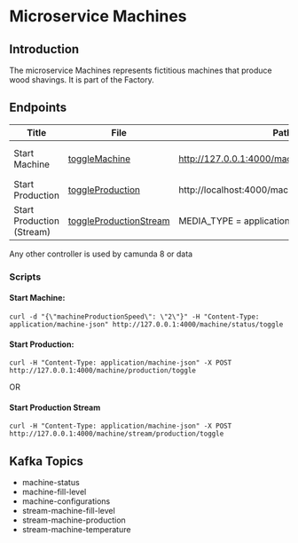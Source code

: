 # Microservice Machines

## Introduction

The microservice Machines represents fictitious machines that produce wood shavings.
It is part of the Factory.

## Endpoints

| Title              | File      | Path                                            | Media Type | Body |
|--------------------|-----------|-------------------------------------------------|------------|------|
| Start Machine      | [toggleMachine](src/main/java/ch/unisg/machines/controllers/http/ToggleMachineWebController.java)           | http://127.0.0.1:4000/machine/status/toggle     | MEDIA_TYPE = application/machine+json | Body = {"machineProductionSpeed": X } | 
| Start Production   | [toggleProduction](src/main/java/ch/unisg/machines/controllers/http/ToggleProductionWebController.java)          | http://localhost:4000/machine/production/toggle | MEDIA_TYPE = application/machine+json | Body = {} |
| Start Production (Stream) | [toggleProductionStream](src/main/java/ch/unisg/machines/controllers/http/streams/ToggleProductionStreamWebController.java) | MEDIA_TYPE = application/machine+json | Body = {} |
Any other controller is used by camunda 8 or data 

### Scripts
#### Start Machine:
```
curl -d "{\"machineProductionSpeed\": \"2\"}" -H "Content-Type: application/machine-json" http://127.0.0.1:4000/machine/status/toggle
```
#### Start Production:
```
curl -H "Content-Type: application/machine-json" -X POST http://127.0.0.1:4000/machine/production/toggle
```

OR

#### Start Production Stream
```
curl -H "Content-Type: application/machine-json" -X POST http://127.0.0.1:4000/machine/stream/production/toggle
```

## Kafka Topics
* machine-status
* machine-fill-level
* machine-configurations
* stream-machine-fill-level
* stream-machine-production
* stream-machine-temperature
